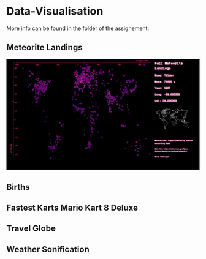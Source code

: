 # Data-Visualisation

More info can be found in the folder of the assignement.

## Meteorite Landings
![alt text](https://github.com/sandyverbruggen123/Data-Visualisation/blob/master/Assignment%201/Finalresult.png)

## Births 

## Fastest Karts Mario Kart 8 Deluxe

## Travel Globe

## Weather Sonification
